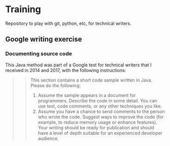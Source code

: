 # Training
Repository to play with git, python, etc, for technical writers. 


## Google writing exercise
### Documenting source code
This Java method was part of a Google test for technical writers that I received in 2014 and 2017, with the following instructions:

>> This section contains a short code sample written in Java. Please do the following:
>> 1. Assume the sample appears in a document for programmers. Describe the code in some detail.
>> You can use text, code comments, or any other techniques you like.
>> 2. Assume you have a chance to send comments to the person who wrote the code. 
>> Suggest ways to improve the code (for example, to reduce memory usage or enhance features).
>> Your writing should be ready for publication and should have a level of depth suitable for an experienced developer audience.
